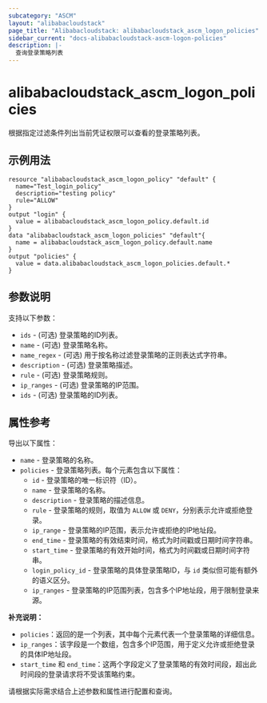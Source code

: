 ```yaml
---
subcategory: "ASCM"  
layout: "alibabacloudstack"  
page_title: "Alibabacloudstack: alibabacloudstack_ascm_logon_policies"  
sidebar_current: "docs-alibabacloudstack-ascm-logon-policies"  
description: |-  
  查询登录策略列表  
---  
```

# alibabacloudstack_ascm_logon_policies  

根据指定过滤条件列出当前凭证权限可以查看的登录策略列表。  

## 示例用法  

```
resource "alibabacloudstack_ascm_logon_policy" "default" {  
  name="Test_login_policy"  
  description="testing policy"  
  rule="ALLOW"  
}  
output "login" {  
  value = alibabacloudstack_ascm_logon_policy.default.id  
}  
data "alibabacloudstack_ascm_logon_policies" "default"{  
  name = alibabacloudstack_ascm_logon_policy.default.name  
}  
output "policies" {  
  value = data.alibabacloudstack_ascm_logon_policies.default.*  
}  
```  

## 参数说明  

支持以下参数：  

* `ids` - (可选) 登录策略的ID列表。
* `name` - (可选) 登录策略名称。
* `name_regex` - (可选) 用于按名称过滤登录策略的正则表达式字符串。
* `description` - (可选) 登录策略描述。
* `rule` - (可选) 登录策略规则。
* `ip_ranges` - (可选) 登录策略的IP范围。
* `ids` - (可选) 登录策略的ID列表。

## 属性参考

导出以下属性：  

* `name` - 登录策略的名称。  
* `policies` - 登录策略列表。每个元素包含以下属性：  
    * `id` - 登录策略的唯一标识符（ID）。  
    * `name` - 登录策略的名称。  
    * `description` - 登录策略的描述信息。  
    * `rule` - 登录策略的规则，取值为 `ALLOW` 或 `DENY`，分别表示允许或拒绝登录。  
    * `ip_range` - 登录策略的IP范围，表示允许或拒绝的IP地址段。  
    * `end_time` - 登录策略的有效结束时间，格式为时间戳或日期时间字符串。  
    * `start_time` - 登录策略的有效开始时间，格式为时间戳或日期时间字符串。  
    * `login_policy_id` - 登录策略的具体登录策略ID，与 `id` 类似但可能有额外的语义区分。  
    * `ip_ranges` - 登录策略的IP范围列表，包含多个IP地址段，用于限制登录来源。  

**补充说明：**  
- `policies`：返回的是一个列表，其中每个元素代表一个登录策略的详细信息。  
- `ip_ranges`：该字段是一个数组，包含多个IP范围，用于定义允许或拒绝登录的具体IP地址段。  
- `start_time` 和 `end_time`：这两个字段定义了登录策略的有效时间段，超出此时间段的登录请求将不受该策略约束。  

请根据实际需求结合上述参数和属性进行配置和查询。